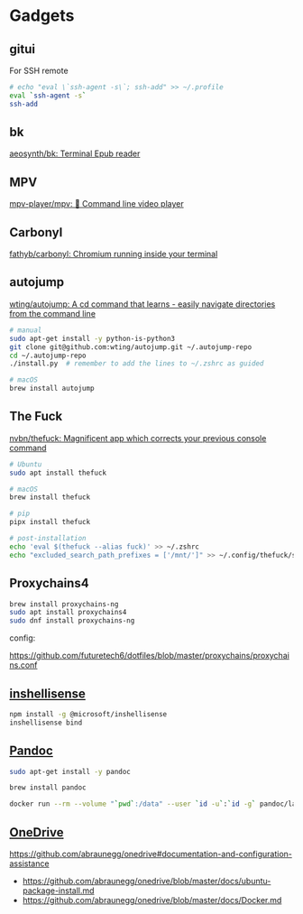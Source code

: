 # Gadgets

## gitui

For SSH remote

```bash
# echo "eval \`ssh-agent -s\`; ssh-add" >> ~/.profile
eval `ssh-agent -s`                                              
ssh-add
```

## bk

[aeosynth/bk: Terminal Epub reader](https://github.com/aeosynth/bk)

## MPV

[mpv-player/mpv: 🎥 Command line video player](https://github.com/mpv-player/mpv)

## Carbonyl

[fathyb/carbonyl: Chromium running inside your terminal](https://github.com/fathyb/carbonyl)

## autojump

[wting/autojump: A cd command that learns - easily navigate directories from the command line](https://github.com/wting/autojump)

```bash
# manual
sudo apt-get install -y python-is-python3
git clone git@github.com:wting/autojump.git ~/.autojump-repo
cd ~/.autojump-repo
./install.py  # remember to add the lines to ~/.zshrc as guided

# macOS
brew install autojump
```

## The Fuck

[nvbn/thefuck: Magnificent app which corrects your previous console command](https://github.com/nvbn/thefuck)

```bash
# Ubuntu
sudo apt install thefuck

# macOS
brew install thefuck

# pip
pipx install thefuck

# post-installation
echo 'eval $(thefuck --alias fuck)' >> ~/.zshrc
echo "excluded_search_path_prefixes = ['/mnt/']" >> ~/.config/thefuck/settings.py  # WSL only
```

## Proxychains4

```bash
brew install proxychains-ng
sudo apt install proxychains4
sudo dnf install proxychains-ng
```

config:

https://github.com/futuretech6/dotfiles/blob/master/proxychains/proxychains.conf

## [inshellisense](https://github.com/microsoft/inshellisense)

```bash
npm install -g @microsoft/inshellisense
inshellisense bind
```
## [Pandoc](https://github.com/jgm/pandoc)

```bash
sudo apt-get install -y pandoc

brew install pandoc

docker run --rm --volume "`pwd`:/data" --user `id -u`:`id -g` pandoc/latex README.md -o README.pdf
```

## [OneDrive](https://github.com/abraunegg/onedrive)

https://github.com/abraunegg/onedrive#documentation-and-configuration-assistance
- https://github.com/abraunegg/onedrive/blob/master/docs/ubuntu-package-install.md
- https://github.com/abraunegg/onedrive/blob/master/docs/Docker.md
